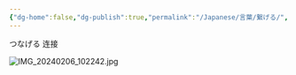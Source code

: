 ```yaml
---
{"dg-home":false,"dg-publish":true,"permalink":"/Japanese/言葉/繋げる/","dgPassFrontmatter":true}
---
```



つなげる
连接

![IMG_20240206_102242.jpg](/img/user/resources/%E7%99%BD%E7%86%8A%E3%82%AB%E3%83%95%E3%82%A7/IMG_20240206_102242.jpg)